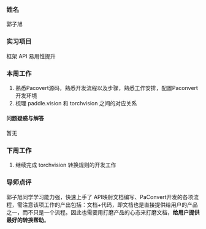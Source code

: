 ### 姓名

郭子旭

### 实习项目

框架 API 易用性提升

### 本周工作

1. 熟悉Pacovert源码，熟悉开发流程以及步骤，熟悉工作安排，配置Paconvert开发环境
2. 梳理 paddle.vision 和 torchvision 之间的对应关系
   
#### 问题疑惑与解答

暂无

### 下周工作

1. 继续完成 torchvision 转换规则的开发工作

### 导师点评
郭子旭同学学习能力强，快速上手了 API映射文档编写、PaConvert开发的各项流程，需注意该项工作的产出包括：文档+代码，即文档也是直接提供给用户的产品之一，而不只是一个流程。因此也需要用打磨产品的心态来打磨文档，**给用户提供最好的转换帮助**。